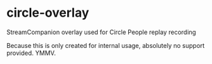 # circle-overlay

StreamCompanion overlay used for Circle People replay recording

Because this is only created for internal usage, absolutely no support provided. YMMV. 
